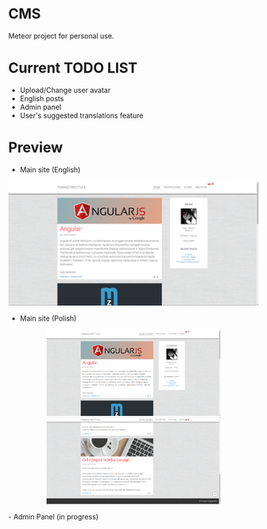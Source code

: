 # CMS
Meteor project for personal use.<br>

# Current TODO LIST
- Upload/Change user avatar
- English posts
- Admin panel
- User's suggested translations feature

# Preview
- Main site (English)
<p align="center">
  <img src="public/demo/demoCMSeng.png?raw=true" width="700"/>
</p>

- Main site (Polish)
<p align="center">
  <img src="public/demo/demoCMS.png?raw=true" width="350"/>
  <img src="public/demo/demoCMS2.png?raw=true" width="350"/>
</p>
- Admin Panel (in progress)

